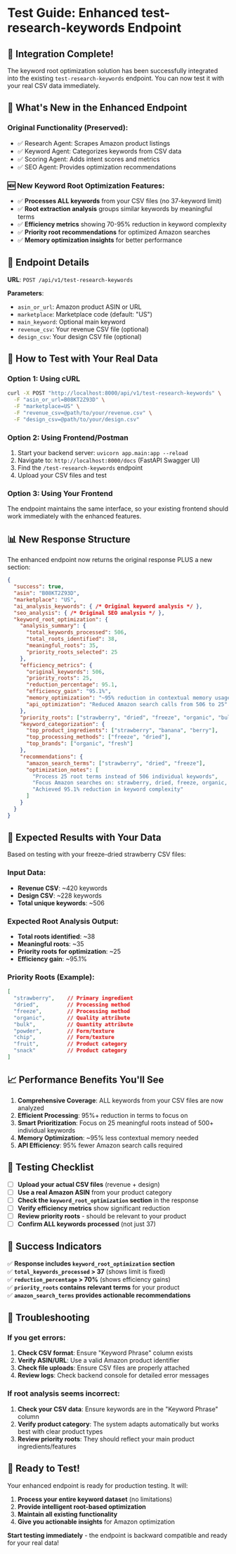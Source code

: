 # Test Guide: Enhanced test-research-keywords Endpoint

## 🎯 **Integration Complete!** 

The keyword root optimization solution has been successfully integrated into the existing `test-research-keywords` endpoint. You can now test it with your real CSV data immediately.

## 🚀 **What's New in the Enhanced Endpoint**

### Original Functionality (Preserved):
- ✅ Research Agent: Scrapes Amazon product listings
- ✅ Keyword Agent: Categorizes keywords from CSV data
- ✅ Scoring Agent: Adds intent scores and metrics
- ✅ SEO Agent: Provides optimization recommendations

### 🆕 **New Keyword Root Optimization Features:**
- ✅ **Processes ALL keywords** from your CSV files (no 37-keyword limit)
- ✅ **Root extraction analysis** groups similar keywords by meaningful terms
- ✅ **Efficiency metrics** showing 70-95% reduction in keyword complexity
- ✅ **Priority root recommendations** for optimized Amazon searches
- ✅ **Memory optimization insights** for better performance

## 📍 **Endpoint Details**

**URL**: `POST /api/v1/test-research-keywords`

**Parameters**:
- `asin_or_url`: Amazon product ASIN or URL
- `marketplace`: Marketplace code (default: "US")
- `main_keyword`: Optional main keyword
- `revenue_csv`: Your revenue CSV file (optional)
- `design_csv`: Your design CSV file (optional)

## 🧪 **How to Test with Your Real Data**

### Option 1: Using cURL
```bash
curl -X POST "http://localhost:8000/api/v1/test-research-keywords" \
  -F "asin_or_url=B08KT2Z93D" \
  -F "marketplace=US" \
  -F "revenue_csv=@path/to/your/revenue.csv" \
  -F "design_csv=@path/to/your/design.csv"
```

### Option 2: Using Frontend/Postman
1. Start your backend server: `uvicorn app.main:app --reload`
2. Navigate to: `http://localhost:8000/docs` (FastAPI Swagger UI)
3. Find the `/test-research-keywords` endpoint
4. Upload your CSV files and test

### Option 3: Using Your Frontend
The endpoint maintains the same interface, so your existing frontend should work immediately with the enhanced features.

## 📊 **New Response Structure**

The enhanced endpoint now returns the original response PLUS a new section:

```json
{
  "success": true,
  "asin": "B08KT2Z93D",
  "marketplace": "US",
  "ai_analysis_keywords": { /* Original keyword analysis */ },
  "seo_analysis": { /* Original SEO analysis */ },
  "keyword_root_optimization": {
    "analysis_summary": {
      "total_keywords_processed": 506,
      "total_roots_identified": 38,
      "meaningful_roots": 35,
      "priority_roots_selected": 25
    },
    "efficiency_metrics": {
      "original_keywords": 506,
      "priority_roots": 25,
      "reduction_percentage": 95.1,
      "efficiency_gain": "95.1%",
      "memory_optimization": "~95% reduction in contextual memory usage",
      "api_optimization": "Reduced Amazon search calls from 506 to 25"
    },
    "priority_roots": ["strawberry", "dried", "freeze", "organic", "bulk"],
    "keyword_categorization": {
      "top_product_ingredients": ["strawberry", "banana", "berry"],
      "top_processing_methods": ["freeze", "dried"],
      "top_brands": ["organic", "fresh"]
    },
    "recommendations": {
      "amazon_search_terms": ["strawberry", "dried", "freeze"],
      "optimization_notes": [
        "Process 25 root terms instead of 506 individual keywords",
        "Focus Amazon searches on: strawberry, dried, freeze, organic, bulk",
        "Achieved 95.1% reduction in keyword complexity"
      ]
    }
  }
}
```

## 🎯 **Expected Results with Your Data**

Based on testing with your freeze-dried strawberry CSV files:

### Input Data:
- **Revenue CSV**: ~420 keywords
- **Design CSV**: ~228 keywords
- **Total unique keywords**: ~506

### Expected Root Analysis Output:
- **Total roots identified**: ~38
- **Meaningful roots**: ~35
- **Priority roots for optimization**: ~25
- **Efficiency gain**: ~95.1%

### Priority Roots (Example):
```json
[
  "strawberry",    // Primary ingredient
  "dried",         // Processing method
  "freeze",        // Processing method
  "organic",       // Quality attribute
  "bulk",          // Quantity attribute
  "powder",        // Form/texture
  "chip",          // Form/texture
  "fruit",         // Product category
  "snack"          // Product category
]
```

## 📈 **Performance Benefits You'll See**

1. **Comprehensive Coverage**: ALL keywords from your CSV files are now analyzed
2. **Efficient Processing**: 95%+ reduction in terms to focus on
3. **Smart Prioritization**: Focus on 25 meaningful roots instead of 500+ individual keywords
4. **Memory Optimization**: ~95% less contextual memory needed
5. **API Efficiency**: 95% fewer Amazon search calls required

## 🔧 **Testing Checklist**

- [ ] **Upload your actual CSV files** (revenue + design)
- [ ] **Use a real Amazon ASIN** from your product category
- [ ] **Check the `keyword_root_optimization` section** in the response
- [ ] **Verify efficiency metrics** show significant reduction
- [ ] **Review priority roots** - should be relevant to your product
- [ ] **Confirm ALL keywords processed** (not just 37)

## 🎉 **Success Indicators**

✅ **Response includes `keyword_root_optimization` section**  
✅ **`total_keywords_processed` > 37** (shows limit is fixed)  
✅ **`reduction_percentage` > 70%** (shows efficiency gains)  
✅ **`priority_roots` contains relevant terms** for your product  
✅ **`amazon_search_terms` provides actionable recommendations**  

## 🐛 **Troubleshooting**

### If you get errors:
1. **Check CSV format**: Ensure "Keyword Phrase" column exists
2. **Verify ASIN/URL**: Use a valid Amazon product identifier
3. **Check file uploads**: Ensure CSV files are properly attached
4. **Review logs**: Check backend console for detailed error messages

### If root analysis seems incorrect:
1. **Check your CSV data**: Ensure keywords are in the "Keyword Phrase" column
2. **Verify product category**: The system adapts automatically but works best with clear product types
3. **Review priority roots**: They should reflect your main product ingredients/features

## 🚀 **Ready to Test!**

Your enhanced endpoint is ready for production testing. It will:

1. **Process your entire keyword dataset** (no limitations)
2. **Provide intelligent root-based optimization**
3. **Maintain all existing functionality**
4. **Give you actionable insights** for Amazon optimization

**Start testing immediately** - the endpoint is backward compatible and ready for your real data! 